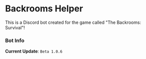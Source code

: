 # Backrooms Helper

This is a Discord bot created for the game called "The Backrooms: Survival"!

### Bot Info

**Current Update**: `Beta 1.0.6`
